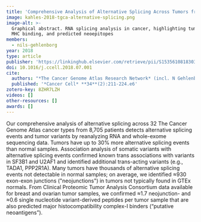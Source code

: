 ```yaml
---
title: 'Comprehensive Analysis of Alternative Splicing Across Tumors from 8,705 Patients'
image: kahles-2018-tgca-alternative-splicing.png
image-alt: >-
  Graphical abstract. RNA splicing analysis in cancer, highlighting tumor-specific neojunctions, somatic alterations,
  MHC binding, and predicted neoepitopes
members:
  - nils-gehlenborg
year: 2018
type: article
publisher: 'https://linkinghub.elsevier.com/retrieve/pii/S1535610818303064'
doi: 10.1016/j.ccell.2018.07.001
cite:
  authors: "*The Cancer Genome Atlas Research Network* (incl. N Gehlenborg)"
  published: '*Cancer Cell* **34**(2):211-224.e6'
zotero-key: 8ZHR7LZH
videos: []
other-resources: []
awards: []
---
```

Our comprehensive analysis of alternative splicing across 32 The Cancer Genome
Atlas cancer types from 8,705 patients detects alternative splicing events and
tumor variants by reanalyzing RNA and whole-exome sequencing data. Tumors have
up to 30% more alternative splicing events than normal samples. Association
analysis of somatic variants with alternative splicing events confirmed known
trans associations with variants in SF3B1 and U2AF1 and identified additional
trans-acting variants (e.g., TADA1, PPP2R1A). Many tumors have thousands of
alternative splicing events not detectable in normal samples; on average, we
identified ≈930 exon-exon junctions ("neojunctions") in tumors not typically
found in GTEx normals. From Clinical Proteomic Tumor Analysis Consortium data
available for breast and ovarian tumor samples, we confirmed ≈1.7 neojunction-
and ≈0.6 single nucleotide variant-derived peptides per tumor sample that are
also predicted major histocompatibility complex-I binders (“putative
neoantigens”).
